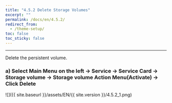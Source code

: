 ```yaml
---
title: "4.5.2 Delete Storage Volumes"
excerpt: ""
permalink: /docs/en/4.5.2/
redirect_from:
  - /theme-setup/
toc: false
toc_sticky: false
---
```


---
Delete the persistent volume.

### a\) Select Main Menu on the left → Service → Service Card → Storage volume → Storage volume Action Menu\(Activate\) → Click Delete
![]({{ site.baseurl }}/assets/EN/{{ site.version }}/4.5.2_1.png)
